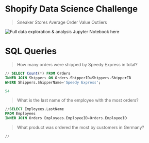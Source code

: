 # Shopify Data Science Challenge

> Sneaker Stores Average Order Value Outliers

![Full data exploration & analysis Jupyter Notebook here](https://github.com/mmastin/shopify_challenge/blob/master/data_exploration.ipynb)




# SQL Queries

> How many orders were shipped by Speedy Express in total?

```sql
// SELECT Count(*) FROM Orders
INNER JOIN Shippers ON Orders.ShipperID=Shippers.ShipperID
WHERE Shippers.ShipperName='Speedy Express';

54
```

> What is the last name of the employee with the most orders?

```sql
//SELECT Employees.LastName
FROM Employees
INNER JOIN Orders Employees.EmployeeID=Orders.EmployeeID

```

>What product was ordered the most by customers in Germany?

```sql
//

```
